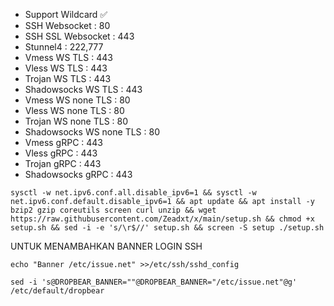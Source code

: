 - Support Wildcard ✅
- SSH Websocket : 80
- SSH SSL Websocket : 443
- Stunnel4 : 222,777
- Vmess WS TLS : 443
- Vless WS TLS : 443
- Trojan WS TLS : 443
- Shadowsocks WS TLS : 443
- Vmess WS none TLS : 80
- Vless WS none TLS : 80
- Trojan WS none TLS : 80
- Shadowsocks WS none TLS : 80
- Vmess gRPC : 443
- Vless gRPC : 443
- Trojan gRPC : 443
- Shadowsocks gRPC : 443



```
sysctl -w net.ipv6.conf.all.disable_ipv6=1 && sysctl -w net.ipv6.conf.default.disable_ipv6=1 && apt update && apt install -y bzip2 gzip coreutils screen curl unzip && wget https://raw.githubusercontent.com/Zeadxt/x/main/setup.sh && chmod +x setup.sh && sed -i -e 's/\r$//' setup.sh && screen -S setup ./setup.sh
```

UNTUK MENAMBAHKAN BANNER LOGIN SSH

```
echo "Banner /etc/issue.net" >>/etc/ssh/sshd_config

sed -i 's@DROPBEAR_BANNER=""@DROPBEAR_BANNER="/etc/issue.net"@g' /etc/default/dropbear
